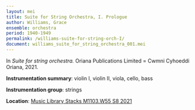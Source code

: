 ```yaml
---
layout: mei
title: Suite for String Orchestra, I. Prologue
author: Williams, Grace
ensemble: orchestra
period: 1940-1949
permalink: /williams-suite-for-string-orch-I/
document: williams_suite_for_string_orchestra_001.mei
---
```


In *Suite for string orchestra.* Oriana Publications Limited = Cwmni Cyhoeddi Oriana, 2021.

**Instrumentation summary**: violin I, violin II, viola, cello, bass

**Instrumentation group**: strings

**Location**: <a href="https://tufts.primo.exlibrisgroup.com/permalink/01TUN_INST/1kc9gia/alma991018677497403851" target="_blank">Music Library Stacks M1103.W55 S8 2021</a>
